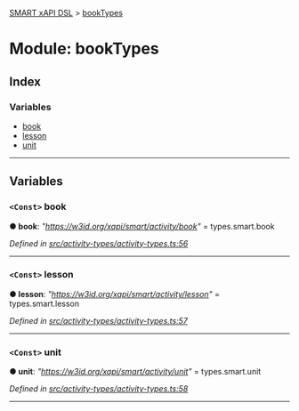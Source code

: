 [SMART xAPI DSL](../README.md) > [bookTypes](../modules/booktypes.md)

# Module: bookTypes

## Index

### Variables

* [book](booktypes.md#book)
* [lesson](booktypes.md#lesson)
* [unit](booktypes.md#unit)

---

## Variables

<a id="book"></a>

### `<Const>` book

**● book**: *"https://w3id.org/xapi/smart/activity/book"* =  types.smart.book

*Defined in [src/activity-types/activity-types.ts:56](https://github.com/Gradiant/smart-xapi-dsl/blob/master/src/activity-types/activity-types.ts#L56)*

___
<a id="lesson"></a>

### `<Const>` lesson

**● lesson**: *"https://w3id.org/xapi/smart/activity/lesson"* =  types.smart.lesson

*Defined in [src/activity-types/activity-types.ts:57](https://github.com/Gradiant/smart-xapi-dsl/blob/master/src/activity-types/activity-types.ts#L57)*

___
<a id="unit"></a>

### `<Const>` unit

**● unit**: *"https://w3id.org/xapi/smart/activity/unit"* =  types.smart.unit

*Defined in [src/activity-types/activity-types.ts:58](https://github.com/Gradiant/smart-xapi-dsl/blob/master/src/activity-types/activity-types.ts#L58)*

___


